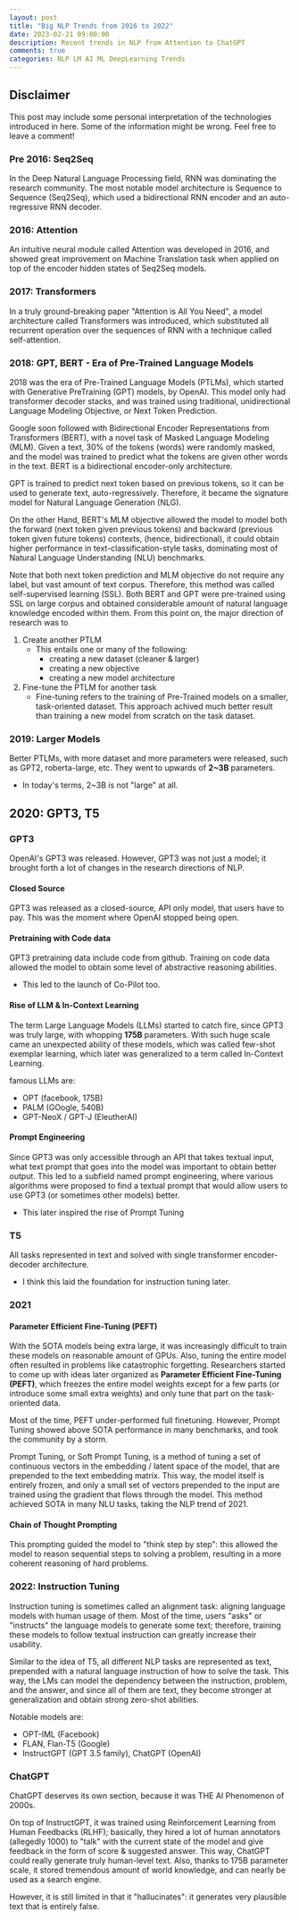 ```yaml
---
layout: post
title: "Big NLP Trends from 2016 to 2022"
date: 2023-02-21 09:00:00
description: Recent trends in NLP from Attention to ChatGPT
comments: true
categories: NLP LM AI ML DeepLearning Trends
---
```


## Disclaimer

This post may include some personal interpretation of the technologies introduced
in here. Some of the information might be wrong. Feel free to leave a comment!

### Pre 2016: Seq2Seq

In the Deep Natural Language Processing field, RNN was dominating the research
community. The most notable model architecture is Sequence to Sequence (Seq2Seq),
which used a bidirectional RNN encoder and an auto-regressive RNN decoder.

### 2016: Attention

An intuitive neural module called Attention was developed in 2016, and showed
great improvement on Machine Translation task when applied on top of the encoder
hidden states of Seq2Seq models.

### 2017: Transformers

In a truly ground-breaking paper "Attention is All You Need", a model architecture
called Transformers was introduced, which substituted all recurrent operation over
the sequences of RNN with a technique called self-attention.

### 2018: GPT, BERT - Era of Pre-Trained Language Models

2018 was the era of Pre-Trained Language Models (PTLMs), which started with
Generative PreTraining (GPT) models, by OpenAI. This model only had transformer
decoder stacks, and was trained using traditional, unidirectional Language Modeling
Objective, or Next Token Prediction.

Google soon followed with Bidirectional Encoder Representations from Transformers (BERT),
with a novel task of Masked Language Modeling (MLM). Given a text, 30% of the tokens
(words) were randomly masked, and the model was trained to predict what the tokens
are given other words in the text. BERT is a bidirectional encoder-only architecture.

GPT is trained to predict next token based on previous tokens, so it can be used to
generate text, auto-regressively. Therefore, it became the signature model for
Natural Language Generation (NLG).

On the other Hand, BERT's MLM objective allowed the model to model both the forward
(next token given previous tokens) and backward (previous token given future tokens)
contexts, (hence, bidirectional), it could obtain higher performance in
text-classification-style tasks, dominating most of Natural Language Understanding (NLU)
benchmarks.

Note that both next token prediction and MLM objective do not require any label,
but vast amount of text corpus. Therefore, this method was called self-supervised
learning (SSL). Both BERT and GPT were pre-trained using SSL on large corpus and
obtained considerable amount of natural language knowledge encoded within them.
From this point on, the major direction of research was to

1. Create another PTLM
   - This entails one or many of the following:
      - creating a new dataset (cleaner & larger)
      - creating a new objective
      - creating a new model architecture
2. Fine-tune the PTLM for another task
   - Fine-tuning refers to the training of Pre-Trained models on a smaller,
   task-oriented dataset. This approach achived much better result than training
   a new model from scratch on the task dataset.

### 2019: Larger Models

Better PTLMs, with more dataset and more parameters were released, such as GPT2,
roberta-large, etc. They went to upwards of **2~3B** parameters.

- In today's terms, 2~3B is not "large" at all.

## 2020: GPT3, T5
### GPT3

OpenAI's GPT3 was released. However, GPT3 was not just a model; it brought forth
a lot of changes in the research directions of NLP.

#### Closed Source

GPT3 was released as a closed-source, API only model, that users have to pay.
This was the moment where OpenAI stopped being open.

#### Pretraining with Code data

GPT3 pretraining data include code from github. Training on code data allowed
the model to obtain some level of abstractive reasoning abilities.

- This led to the launch of Co-Pilot too.

#### Rise of LLM & In-Context Learning

The term Large Language Models (LLMs) started to catch fire, since GPT3 was truly
large, with whopping **175B** parameters. With such huge scale came an unexpected
ability of these models, which was called few-shot exemplar learning, which later
was generalized to a term called In-Context Learning.

famous LLMs are:
- OPT (facebook, 175B)
- PALM (GOogle, 540B)
- GPT-NeoX / GPT-J (EleutherAI)

#### Prompt Engineering

Since GPT3 was only accessible through an API that takes textual input, what
text prompt that goes into the model was important to obtain better output. This
led to a subfield named prompt engineering, where various algorithms were proposed
to find a textual prompt that would allow users to use GPT3 (or sometimes other models)
better.

- This later inspired the rise of Prompt Tuning

### T5

All tasks represented in text and solved with single transformer encoder-decoder
architecture.

- I think this laid the foundation for instruction tuning later.

### 2021

#### Parameter Efficient Fine-Tuning (PEFT)

With the SOTA models being extra large, it was increasingly difficult to train
these models on reasonable amount of GPUs. Also, tuning the entire model often
resulted in problems like catastrophic forgetting. Researchers started to come
up with ideas later organized as **Parameter Efficient Fine-Tuning (PEFT)**, which
freezes the entire model weights except for a few parts (or introduce some small
extra weights) and only tune that part on the task-oriented data.

Most of the time, PEFT under-performed full finetuning. However, Prompt Tuning
showed above SOTA performance in many benchmarks, and took the community by a
storm.

Prompt Tuning, or Soft Prompt Tuning, is a method of tuning a set of continuous vectors
in the embedding / latent space of the model, that are prepended to the text
embedding matrix. This way, the model itself is entirely frozen, and only a small
set of vectors prepended to the input are trained using the gradient that flows through
the model. This method achieved SOTA in many NLU tasks, taking the NLP trend of 2021.

#### Chain of Thought Prompting

This prompting guided the model to "think step by step": this allowed the model
to reason sequential steps to solving a problem, resulting in a more coherent
reasoning of hard problems.

### 2022: Instruction Tuning

Instruction tuning is sometimes called an alignment task: aligning language models
with human usage of them. Most of the time, users "asks" or "instructs" the language
models to generate some text; therefore, training these models to follow textual
instruction can greatly increase their usability.

Similar to the idea of T5, all different NLP tasks are represented as text, prepended
with a natural language instruction of how to solve the task. This way, the LMs
can model the dependency between the instruction, problem, and the answer, and
since all of them are text, they become stronger at generalization and obtain strong
zero-shot abilities.

Notable models are:
- OPT-IML (Facebook)
- FLAN, Flan-T5 (Google)
- InstructGPT (GPT 3.5 family), ChatGPT (OpenAI)

### ChatGPT

ChatGPT deserves its own section, because it was THE AI Phenomenon of 2000s.

On top of InstructGPT, it was trained using Reinforcement Learning from Human Feedbacks (RLHF);
basically, they hired a lot of human annotators (allegedly 1000) to "talk" with the
current state of the model and give feedback in the form of score & suggested answer.
This way, ChatGPT could really generate truly human-level text. Also, thanks to
175B parameter scale, it stored tremendous amount of world knowledge, and can
nearly be used as a search engine.

However, it is still limited in that it "hallucinates": it generates very plausible
text that is entirely false.
